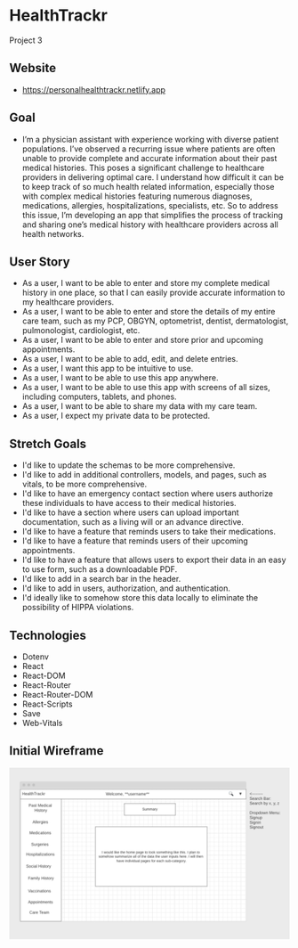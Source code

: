 # HealthTrackr

Project 3

## Website

- https://personalhealthtrackr.netlify.app

## Goal

- I’m a physician assistant with experience working with diverse patient populations. I’ve observed a recurring issue where patients are often unable to provide complete and accurate information about their past medical histories. This poses a significant challenge to healthcare providers in delivering optimal care. I understand how difficult it can be to keep track of so much health related information, especially those with complex medical histories featuring numerous diagnoses, medications, allergies, hospitalizations, specialists, etc. So to address this issue, I’m developing an app that simplifies the process of tracking and sharing one’s medical history with healthcare providers across all health networks. 

## User Story

- As a user, I want to be able to enter and store my complete medical history in one place, so that I can easily provide accurate information to my healthcare providers.
- As a user, I want to be able to enter and store the details of my entire care team, such as my PCP, OBGYN, optometrist, dentist, dermatologist, pulmonologist, cardiologist, etc.
- As a user, I want to be able to enter and store prior and upcoming appointments.
- As a user, I want to be able to add, edit, and delete entries.
- As a user, I want this app to be intuitive to use.
- As a user, I want to be able to use this app anywhere.
- As a user, I want to be able to use this app with screens of all sizes, including computers, tablets, and phones.
- As a user, I want to be able to share my data with my care team.
- As a user, I expect my private data to be protected.

## Stretch Goals

- I'd like to update the schemas to be more comprehensive.
- I'd like to add in additional controllers, models, and pages, such as vitals, to be more comprehensive.
- I'd like to have an emergency contact section where users authorize these individuals to have access to their medical histories.
- I'd like to have a section where users can upload important documentation, such as a living will or an advance directive.
- I'd like to have a feature that reminds users to take their medications.
- I'd like to have a feature that reminds users of their upcoming appointments.
- I'd like to have a feature that allows users to export their data in an easy to use form, such as a downloadable PDF.
- I'd like to add in a search bar in the header.
- I'd like to add in users, authorization, and authentication.
- I'd ideally like to somehow store this data locally to eliminate the possibility of HIPPA violations.

## Technologies

- Dotenv
- React
- React-DOM
- React-Router
- React-Router-DOM
- React-Scripts
- Save
- Web-Vitals

## Initial Wireframe

![Wireframe Image](public/wireframe.png)